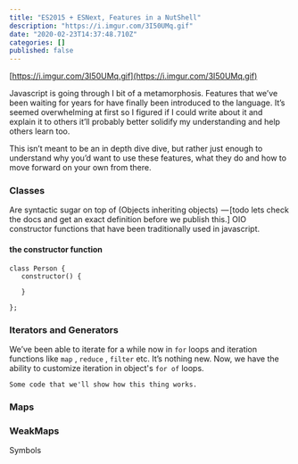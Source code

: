 ```yaml
---
title: "ES2015 + ESNext, Features in a NutShell"
description: "https://i.imgur.com/3I50UMq.gif"
date: "2020-02-23T14:37:48.710Z"
categories: []
published: false
---
```


[https://i.imgur.com/3I50UMq.gif](https://i.imgur.com/3I50UMq.gif)

Javascript is going through I bit of a metamorphosis. Features that we’ve been waiting for years for have finally been introduced to the language. It’s seemed overwhelming at first so I figured if I could write about it and explain it to others it’ll probably better solidify my understanding and help others learn too.

  
This isn’t meant to be an in depth dive dive, but rather just enough to understand why you’d want to use these features, what they do and how to move forward on your own from there.

### Classes

Are syntactic sugar on top of (Objects inheriting objects)  — \[todo lets check the docs and get an exact definition before we publish this.\] OIO constructor functions that have been traditionally used in javascript.

#### the constructor function

```
class Person {
   constructor() {

   }

};
```

### Iterators and Generators

We’ve been able to iterate for a while now in `for` loops and iteration functions like `map` , `reduce` , `filter` etc. It’s nothing new. Now, we have the ability to customize iteration in object's `for of` loops.

  

```
Some code that we'll show how this thing works.
```

  

### Maps

### WeakMaps

Symbols
